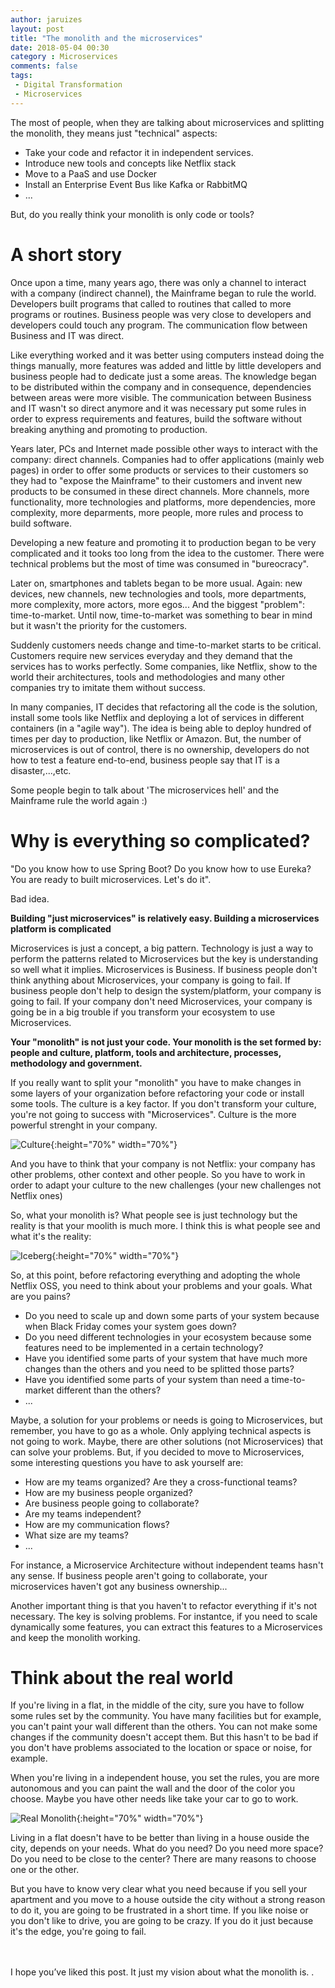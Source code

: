```yaml
---
author: jaruizes
layout: post
title: "The monolith and the microservices"
date: 2018-05-04 00:30
category : Microservices
comments: false
tags:
 - Digital Transformation
 - Microservices
---
```


The most of people, when they are talking about microservices and splitting the monolith, they means just "technical" aspects:
- Take your code and refactor it in independent services.
- Introduce new tools and concepts like Netflix stack
- Move to a PaaS and use Docker
- Install an Enterprise Event Bus like Kafka or RabbitMQ
- ...

But, do you really think your monolith is only code or tools?


# A short story

Once upon a time, many years ago, there was only a channel to interact with a company (indirect channel), the Mainframe began to rule the world. Developers built programs that called
to routines that called to more programs or routines. Business people was very close to developers and developers could touch any program. The communication flow between Business and IT was
direct.

Like everything worked and it was better using computers instead doing the things manually, more features was added and little by little developers and business people had to dedicate just
a some areas. The knowledge began to be distributed within the company and in consequence, dependencies between areas were more visible. The communication between Business and IT wasn't
so direct anymore and it was necessary put some rules in order to express requirements and features, build the software without breaking anything and promoting to production.

Years later, PCs and Internet made possible other ways to interact with the company: direct channels. Companies had to offer applications (mainly web pages) in order to offer some products or
services to their customers so they had to "expose the Mainframe" to their customers and invent new products to be consumed in these direct channels. More channels, more functionality, more
technologies and platforms, more dependencies, more complexity, more deparments, more people, more rules and process to build software.

Developing a new feature and promoting it to production began to be very complicated and it tooks too long from the idea to the customer. There were technical problems but the most of time was
consumed in "bureocracy".

Later on, smartphones and tablets began to be more usual. Again: new devices, new channels, new technologies and tools, more departments, more complexity, more actors, more egos... And the biggest "problem":
time-to-market. Until now, time-to-market was something to bear in mind but it wasn't the priority for the customers.

Suddenly customers needs change and time-to-market starts to be critical. Customers require new services everyday and they demand that the services has to works perfectly. Some companies, like
Netflix, show to the world their architectures, tools and methodologies and many other companies try to imitate them without success.

In many companies, IT decides that refactoring all the code is the solution, install some tools like Netflix and deploying a lot of services in different containers (in a "agile way"). The idea is
being able to deploy hundred of times per day to production, like Netflix or Amazon. But, the number of microservices is out of control, there is no ownership, developers do not how to test a
feature end-to-end, business people say that IT is a disaster,...,etc.

Some people begin to talk about 'The microservices hell' and the Mainframe rule the world again :)



# Why is everything so complicated?

"Do you know how to use Spring Boot? Do you know how to use Eureka? You are ready to built microservices. Let's do it".

Bad idea.

__Building "just microservices" is relatively easy. Building a microservices platform is complicated__

Microservices is just a concept, a big pattern. Technology is just a way to perform the patterns related to Microservices but the key is understanding so well what it implies. Microservices is Business. If business people don't think anything about
Microservices, your company is going to fail. If business people don't help to design the system/platform, your company is going to fail. If your company don't need Microservices, your company is going be in a big trouble if you transform your ecosystem to
use Microservices.

__Your "monolith" is not just your code. Your monolith is the set formed by: people and culture, platform, tools and architecture, processes, methodology and government.__

If you really want to split your "monolith" you have to make changes in some layers of your organization before refactoring your code or install some tools.
The culture is a key factor. If you don't transform your culture, you're not going to success with "Microservices". Culture is the more powerful strenght in your company.

![Culture](/images/monolith/culture.png){:height="70%" width="70%"}

And you have to think that your company is not Netflix: your company has other problems, other context and other people. So you have to work in order to adapt your culture to the new challenges (your new challenges not Netflix ones)

So, what your monolith is? What people see is just technology but the reality is that your moolith is much more. I think this is what people see and what it's the reality:

![Iceberg](/images/monolith/iceberg.png){:height="70%" width="70%"}

So, at this point, before refactoring everything and adopting the whole Netflix OSS, you need to think about your problems and your goals. What are you pains?

- Do you need to scale up and down some parts of your system because when Black Friday comes your system goes down?
- Do you need different technologies in your ecosystem because some features need to be implemented in a certain technology?
- Have you identified some parts of your system that have much more changes than the others and you need to be splitted those parts?
- Have you identified some parts of your system than need a time-to-market different than the others?
- ...

Maybe, a solution for your problems or needs is going to Microservices, but remember, you have to go as a whole. Only applying technical aspects is not going to work.
Maybe, there are other solutions (not Microservices) that can solve your problems. But, if you decided to move to Microservices, some interesting questions you have to ask yourself are:

- How are my teams organized? Are they a cross-functional teams?
- How are my business people organized?
- Are business people going to collaborate?
- Are my teams independent?
- How are my communication flows?
- What size are my teams?
- ...

For instance, a Microservice Architecture without independent teams hasn't any sense. If business people aren't going to collaborate, your microservices haven't got any business ownership...

Another important thing is that you haven't to refactor everything if it's not necessary. The key is solving problems. For instantce, if you need to scale dynamically some features, you can extract this features to a Microservices and
keep the monolith working.


# Think about the real world

If you're living in a flat, in the middle of the city, sure you have to follow some rules set by the community. You have many facilities but for example, you can't paint your wall different than the others.
You can not make some changes if the community doesn't accept them. But this hasn't to be bad if you don't have problems associated to the location or space or noise, for example.

When you're living in a independent house, you set the rules, you are more autonomous and you can paint the wall and the door of the color you choose. Maybe you have other needs like take your car to go to work.

![Real Monolith](/images/monolith/real-monolith.png){:height="70%" width="70%"}

Living in a flat doesn't have to be better than living in a house ouside the city, depends on your needs. What do you need? Do you need more space? Do you need to be close to the center? There are many reasons to choose one or the other.

But you have to know very clear what you need because if you sell your apartment and you move to a house outside the city without a strong reason to do it, you are going to be frustrated in a short time. If you like noise or you don't like to
drive, you are going to be crazy. If you do it just because it's the edge, you're going to fail.


<br/>
<br/>
I hope you’ve liked this post. It just my vision about what the monolith is.
.

